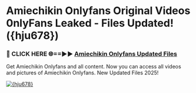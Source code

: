 # Amiechikin Onlyfans Original Videos 0nlyFans Leaked - Files Updated! ({hju678})

<h3>🔴 CLICK HERE 🌐==►► <a href="https://tinyurl.com/ms9xzufz" rel="nofollow">Amiechikin Onlyfans Updated Files</a></h3>

Get Amiechikin Onlyfans and all content. Now you can access all videos and pictures of Amiechikin Onlyfans. New Updated Files 2025!

[![{hju678}](https://i.imgur.com/PQ7UWWw.gif)](https://tinyurl.com/ms9xzufz)